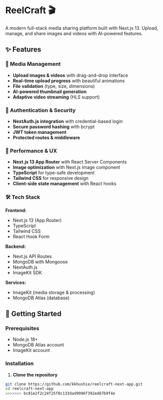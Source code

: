 
# ReelCraft 🎬

A modern full-stack media sharing platform built with Next.js 13. Upload, manage, and share images and videos with AI-powered features.

## ✨ Features

### 🎥 Media Management
- **Upload images & videos** with drag-and-drop interface
- **Real-time upload progress** with beautiful animations
- **File validation** (type, size, dimensions)
- **AI-powered thumbnail generation**
- **Adaptive video streaming** (HLS support)

### 🔐 Authentication & Security
- **NextAuth.js integration** with credential-based login
- **Secure password hashing** with bcrypt
- **JWT token management**
- **Protected routes & middleware**

### 🚀 Performance & UX
- **Next.js 13 App Router** with React Server Components
- **Image optimization** with Next.js Image component
- **TypeScript** for type-safe development
- **Tailwind CSS** for responsive design
- **Client-side state management** with React hooks

### 🛠 Tech Stack

**Frontend:**
- Next.js 13 (App Router)
- TypeScript
- Tailwind CSS
- React Hook Form

**Backend:**
- Next.js API Routes
- MongoDB with Mongoose
- NextAuth.js
- ImageKit SDK

**Services:**
- ImageKit (media storage & processing)
- MongoDB Atlas (database)

## 🏁 Getting Started

### Prerequisites
- Node.js 18+ 
- MongoDB Atlas account
- ImageKit account

### Installation

1. **Clone the repository**
```bash
git clone https://github.com/kkhushie/reelcraft-next-app.git
cd reelcraft-next-app
>>>>>>> bc81e2f2c24f25f8c133dad9996f392ed87b9f4e
